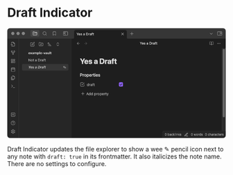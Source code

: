 # Draft Indicator

![A screenshot of an Obsidian window, with two files listed in the file explorer panel. One filename, called "Yes a Draft" is italicized and has a small pencil icon to its right](screenshot.png)

Draft Indicator updates the file explorer to show a wee ✎ pencil icon next to any note with `draft: true` in its frontmatter. It also italicizes the note name. There are no settings to configure.
